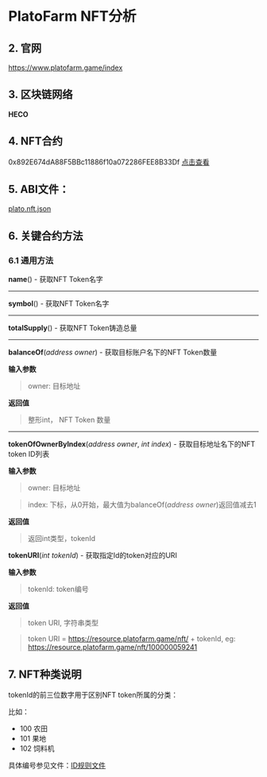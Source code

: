 # PlatoFarm NFT分析

## 2. 官网

https://www.platofarm.game/index

## 3. 区块链网络
**HECO**

## 4. NFT合约
0x892E674dA88F5BBc11886f10a072286FEE8B33Df [点击查看](https://hecoinfo.com/address/0x892E674dA88F5BBc11886f10a072286FEE8B33Df#code)


## 5. ABI文件：
[plato.nft.json](https://github.com/PercivalZhang/warehouse/blob/main/NFT/PlatoFarm/plato.nft.json)

## 6. 关键合约方法
### 6.1 通用方法
**name**() - 获取NFT Token名字

---

> 

**symbol**() - 获取NFT Token名字

---


**totalSupply**() - 获取NFT Token铸造总量

---


**balanceOf**(*address owner*) - 获取目标账户名下的NFT Token数量

**输入参数**
> owner: 目标地址

**返回值**
> 整形int， NFT Token 数量
---


**tokenOfOwnerByIndex**(*address owner*, *int index*) - 获取目标地址名下的NFT token ID列表

 
**输入参数**
> owner: 目标地址

> index: 下标，从0开始，最大值为balanceOf(*address owner*)返回值减去1

**返回值**
> 返回int类型，tokenId


**tokenURI**(*int tokenId*) - 获取指定Id的token对应的URI

 
**输入参数**
> tokenId: token编号

**返回值**
> token URI, 字符串类型

> token URI = https://resource.platofarm.game/nft/ + tokenId, eg: https://resource.platofarm.game/nft/100000059241


## 7. NFT种类说明

tokenId的前三位数字用于区别NFT token所属的分类：

比如：
- 100 农田
- 101 果地
- 102 饲料机

具体编号参见文件：[ID规则文件](https://github.com/PercivalZhang/warehouse/blob/main/NFT/PlatoFarm/ID.rules.xlsx)
